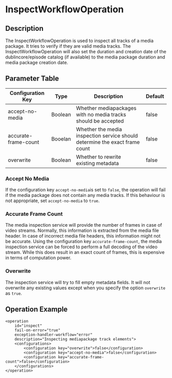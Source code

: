 # InspectWorkflowOperation

## Description

The InspectWorkflowOperation is used to inspect all tracks of a media package. It tries to verify if they are valid
media tracks.
The InspectWorkflowOperation will also set the duration and creation date of the dublincore/episode catalog
(if available) to the media package duration and media package creation date.

## Parameter Table

|Configuration Key    |Type    |Description                                                                |Default |
|---------------------|--------|---------------------------------------------------------------------------|--------|
|accept-no-media      |Boolean |Whether mediapackages with no media tracks should be accepted              |false   |
|accurate-frame-count |Booelan |Whether the media inspection service should determine the exact frame count|false   |
|overwrite            |Boolean |Whether to rewrite existing metadata                                       |false   |

### Accept No Media

If the configuration key `accept-no-media`is set to `false`, the operation will fail if the media package does not
contain any media tracks. If this behaviour is not appropriate, set `accept-no-media` to `true`.

### Accurate Frame Count

The media inspection service will provide the number of frames in case of video streams. Normally, this information is
extracted from the media file header. In case of incorrect media file headers, this information might not be accurate.
Using the configuration key `accurate-frame-count`, the media inspection service can be forced to perform a full
decoding of the video stream. While this does result in an exact count of frames, this is expensive in terms of
computation power.

### Overwrite

The inspection service will try to fill empty metadata fields. It will not overwrite any existing values except when
you specify the option `overwrite` as `true`.

## Operation Example

    <operation
        id="inspect"
        fail-on-error="true"
        exception-handler-workflow="error"
        description="Inspecting mediapackage track elements">
        <configurations>
            <configuration key="overwrite">false</configuration>
            <configuration key="accept-no-media">false</configuration>
            <configuration key="accurate-frame-count">false</configuration>
        </configurations>
    </operation>
